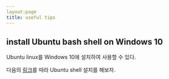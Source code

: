 ```yaml
---
layout:page
title: useful tips
---
```



## install Ubuntu bash shell on Windows 10

Ubuntu linux를 Windows 10에 설치하여 사용할 수 있다.

다음의 [링크](https://www.windowscentral.com/how-install-bash-shell-command-line-windows-10)를 따라 Ubuntu shell 설치를 해보자.
